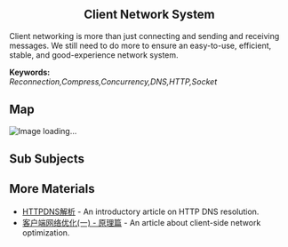 <h2 align="center">Client Network System</h2>
<p>
Client networking is more than just connecting and sending and receiving messages.
We still need to do more to ensure an easy-to-use, efficient, stable, and good-experience network system.
</p>

**Keywords:**<br/>
*Reconnection,Compress,Concurrency,DNS,HTTP,Socket*

## Map
![Image loading...](../exports-en/3.1.4.Client%20Network%20System.png?raw=true)

## Sub Subjects

## More Materials
* [HTTPDNS解析](https://zhuanlan.zhihu.com/p/102839806) - An introductory article on HTTP DNS resolution. 
* [客户端网络优化(一) - 原理篇](https://juejin.cn/post/6992146752077824031) - An article about client-side network optimization.